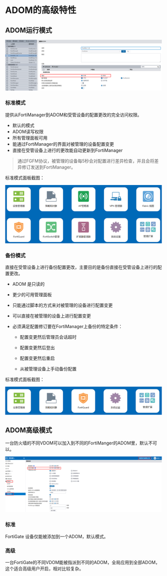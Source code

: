 # ADOM的高级特性

## ADOM运行模式

<img src="..\..\..\images\image-20221031163922005.png" alt="image-20221031163922005" style="zoom:50%;" />

### 标准模式

提供从FortiManager到ADOM和受管设备的配置更改的完全访问权限。

- 默认的模式
- ADOM读写权限
- 所有管理面板可用
- 能通过FortiManager的界面对被管理的设备配置变更
- 直接在受管设备上进行的更改能自动更新到FortiManager

> 通过FGFM协议，被管理的设备每5秒会对配置进行差异检查，并且会将差异修订发送到FortiManager。

标准模式面板截图：

<img src="..\..\..\images\image-20221031164142762.png" alt="image-20221031164142762" style="zoom:50%;" />

### 备份模式

直接在受管设备上进行备份配置更改，主要目的是备份直接在受管设备上进行的配置更改。

- ADOM 是只读的

- 更少的可用管理面板

- 只能通过脚本的方式来对被管理的设备进行配置变更

- 可以直接在被管理的设备上进行配置变更

- 必须满足配置修订要在FortiManager上备份的特定条件：

  * 配置变更然后管理员会话超时

  * 配置变更然后登出

  * 配置变更然后重启

  * 从被管理设备上手动备份配置

标准模式面板截图：

<img src="..\..\..\images\image-20221031164505043.png" alt="image-20221031164505043" style="zoom:50%;" />

## ADOM高级模式

一台防火墙的不同VDOM可以加入到不同的FortiManger的ADOM里，默认不可以。

<img src="..\..\..\images\image-20221031164913790.png" alt="image-20221031164913790" style="zoom:50%;" />

### 标准

FortiGate 设备仅能被添加到一个ADOM，默认模式。

### 高级

一台FortiGate的不同VDOM能被指派到不同的ADOM，全局应用到全部ADOM，这个适合高级用户开启，相对比较复杂。
